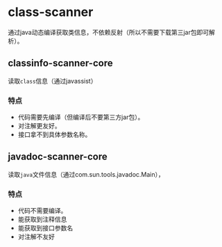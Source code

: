 # class-scanner
通过java动态编译获取类信息，不依赖反射（所以不需要下载第三jar包即可解析）。

## classinfo-scanner-core

读取`class`信息（通过javassist）

### 特点
- 代码需要先编译（但编译后不要第三方jar包）。
- 对注解更友好。
- 接口拿不到具体参数名称。

## javadoc-scanner-core

读取`java`文件信息（通过com.sun.tools.javadoc.Main），

### 特点
- 代码不需要编译。
- 能获取到注释信息
- 能获取到接口参数名
- 对注解不友好